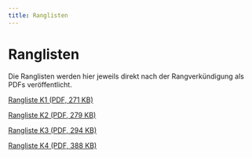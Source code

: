 ```yaml
---
title: Ranglisten
---
```


# Ranglisten

Die Ranglisten werden hier jeweils direkt nach der Rangverkündigung als PDFs veröffentlicht.

<a class="btn btn-outline-primary" href="/docs/Rangliste-K1.pdf" target="_blank">Rangliste K1 (PDF, 271 KB)</a>

<a class="btn btn-outline-primary" href="/docs/Rangliste-K2.pdf" target="_blank">Rangliste K2 (PDF, 279 KB)</a>

<a class="btn btn-outline-primary" href="/docs/Rangliste-K3.pdf" target="_blank">Rangliste K3 (PDF, 294 KB)</a>

<a class="btn btn-outline-primary" href="/docs/Rangliste-K4.pdf" target="_blank">Rangliste K4 (PDF, 388 KB)</a>
